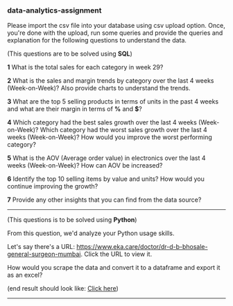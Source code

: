 ### data-analytics-assignment

Please import the csv file into your database using csv upload option. Once, you're done with the upload, run some queries and provide the queries and explanation for the following questions to understand the data.

(This questions are to be solved using **SQL**)

**1** What is the total sales for each category in week 29?

**2** What is the sales and margin trends by category over the last 4 weeks (Week-on-Week)? Also provide charts to understand the trends.

**3** What are the top 5 selling products in terms of units in the past 4 weeks and what are their margin in terms of **%** and **$**?

**4** Which category had the best sales growth over the last 4 weeks (Week-on-Week)? Which category had the worst sales growth over the last 4 weeks (Week-on-Week)? How would you improve the worst performing category?

**5** What is the AOV (Average order value) in electronics over the last 4 weeks (Week-on-Week)? How can AOV be increased?

**6** Identify the top 10 selling items by value and units? How would you continue improving the growth?

**7** Provide any other insights that you can find from the data source?

---

(This questions is to be solved using **Python**)

From this question, we'd analyze your Python usage skills.

Let's say there's a URL: https://www.eka.care/doctor/dr-d-b-bhosale-general-surgeon-mumbai. Click the URL to view it.

How would you scrape the data and convert it to a dataframe and export it as an excel?

(end result should look like: [Click here](https://github.com/29nikhilgarakapati/data-analytics-assignment/blob/main/eka-care-sample.xlsx))

---
